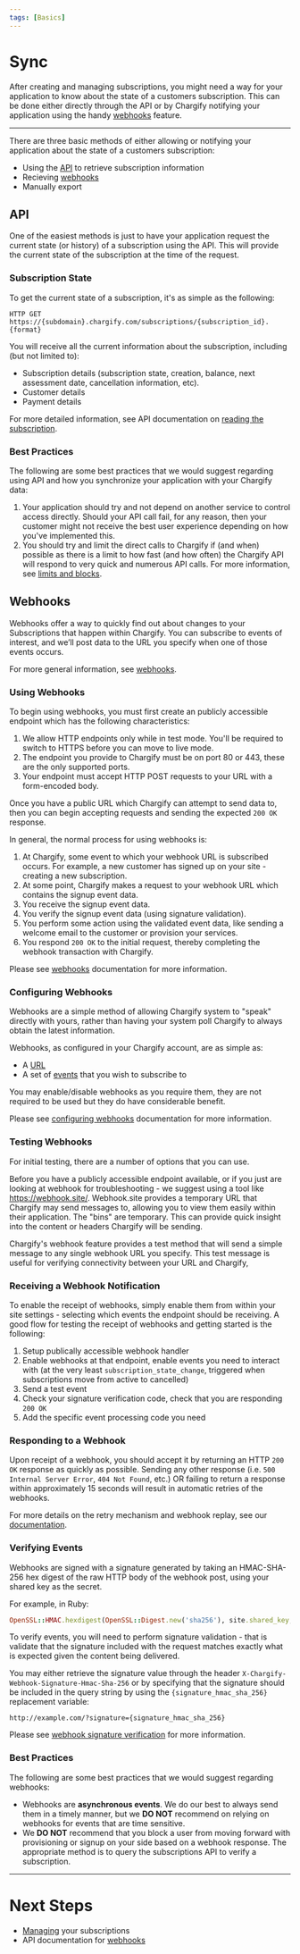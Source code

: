 ```yaml
---
tags: [Basics]
---
```


# Sync

After creating and managing subscriptions, you might need a way for your application to know about the state of a customers subscription. This can be done either directly through the API or by Chargify notifying your application using the handy [webhooks](https://help.chargify.com/webhooks/introduction.html) feature.

----------

There are three basic methods of either allowing or notifying your application about the state of a customers subscription:

- Using the [API](#api) to retrieve subscription information
- Recieving [webhooks](#receiving-a-webhook-notification)
- Manually export

## API

One of the easiest methods is just to have your application request the current state (or history) of a subscription using the API. This will provide the current state of the subscription at the time of the request.

### Subscription State

To get the current state of a subscription, it's as simple as the following:

    HTTP GET https://{subdomain}.chargify.com/subscriptions/{subscription_id}.{format}

You will receive all the current information about the subscription, including (but not limited to):

 - Subscription details (subscription state, creation, balance, next assessment date, cancellation information, etc).
 - Customer details
 - Payment details

For more detailed information, see API documentation on [reading the subscription](https://developers.chargify.com/docs/api-docs/b3A6MTQxMDg0MDM-read-subscription).

### Best Practices

The following are some best practices that we would suggest regarding using API and how you synchronize your application with your Chargify data:

1. Your application should try and not depend on another service to control access directly. Should your API call fail, for any reason, then your customer might not receive the best user experience depending on how you've implemented this.
2. You should try and limit the direct calls to Chargify if (and when) possible as there is a limit to how fast (and how often) the Chargify API will respond to very quick and numerous API calls. For more information, see [limits and blocks](https://developers.chargify.com/docs/api-docs/YXBpOjE0MTA4MjYx-chargify-api#api-access-limitations).

## Webhooks

Webhooks offer a way to quickly find out about changes to your Subscriptions that happen within Chargify. You can subscribe to events of interest, and we’ll post data to the URL you specify when one of those events occurs.

For more general information, see [webhooks](https://help.chargify.com/webhooks/introduction.html).

### Using Webhooks

To begin using webhooks, you must first create an publicly accessible endpoint which has the following characteristics:

1. We allow HTTP endpoints only while in test mode. You'll be required to switch to HTTPS before you can move to live mode.
2. The endpoint you provide to Chargify must be on port 80 or 443, these are the only supported ports.
3. Your endpoint must accept HTTP POST requests to your URL with a form-encoded body.

Once you have a public URL which Chargify can attempt to send data to, then you can begin accepting requests and sending the expected `200 OK` response.

In general, the normal process for using webhooks is:

1. At Chargify, some event to which your webhook URL is subscribed occurs. For example, a new customer has signed up on your site - creating a new subscription.
2. At some point, Chargify makes a request to your webhook URL which contains the signup event data.
3. You receive the signup event data.
4. You verify the signup event data (using signature validation).
5. You perform some action using the validated event data, like sending a welcome email to the customer or provision your services.
6. You respond `200 OK` to the initial request, thereby completing the webhook transaction with Chargify.

Please see [webhooks](https://help.chargify.com/webhooks/introduction.html) documentation for more information.

### Configuring Webhooks

Webhooks are a simple method of allowing Chargify system to "speak" directly with yours, rather than having your system poll Chargify to always obtain the latest information.

Webhooks, as configured in your Chargify account, are as simple as:

* A [URL](https://en.wikipedia.org/wiki/Uniform_Resource_Locator)
* A set of [events](https://help.chargify.com/webhooks/webhooks-reference.html#events) that you wish to subscribe to

You may enable/disable webhooks as you require them, they are not required to be used but they do have considerable benefit.

Please see [configuring webhooks](https://help.chargify.com/webhooks/webhooks-reference.html#configuring-webhooks) documentation for more information.

### Testing Webhooks

For initial testing, there are a number of options that you can use.

Before you have a publicly accessible endpoint available, or if you just are looking at webhook for troubleshooting - we suggest using a tool like https://webhook.site/. Webhook.site provides a temporary URL that Chargify may send messages to, allowing you to view them easily within their application. The "bins" are temporary. This can provide quick insight into the content or headers Chargify will be sending.

Chargify's webhook feature provides a test method that will send a simple message to any single webhook URL you specify. This test message is useful for verifying connectivity between your URL and Chargify,

### Receiving a Webhook Notification

To enable the receipt of webhooks, simply enable them from within your site settings - selecting which events the endpoint should be receiving. A good flow for testing the receipt of webhooks and getting started is the following:

1. Setup publically accessible webhook handler
2. Enable webhooks at that endpoint, enable events you need to interact with (at the very least `subscription_state_change`, triggered when subscriptions move from active to cancelled)
3. Send a test event
4. Check your signature verification code, check that you are responding `200 OK`
5. Add the specific event processing code you need

### Responding to a Webhook

Upon receipt of a webhook, you should accept it by returning an HTTP `200 OK` response as quickly as possible. Sending any other response (i.e. `500 Internal Server Error`, `404 Not Found`, etc.) OR failing to return a response within approximately 15 seconds will result in automatic retries of the webhooks.

For more details on the retry mechanism and webhook replay, see our [documentation](https://help.chargify.com/webhooks/webhooks-reference.html#webhook-acknowledgement-and-automatic-retries).

### Verifying Events

Webhooks are signed with a signature generated by taking an HMAC-SHA-256 hex digest of the raw HTTP body of the webhook post, using your shared key as the secret.

For example, in Ruby:
```ruby
OpenSSL::HMAC.hexdigest(OpenSSL::Digest.new('sha256'), site.shared_key, webhook.body)
```

To verify events, you will need to perform signature validation - that is validate that the signature included with the request matches exactly what is expected given the content being delivered.

You may either retrieve the signature value through the header `X-Chargify-Webhook-Signature-Hmac-Sha-256` or by specifying that the signature should be included in the query string by using the `{signature_hmac_sha_256} `replacement variable:

```http
http://example.com/?signature={signature_hmac_sha_256}
```
Please see [webhook signature verification](https://help.chargify.com/webhooks/webhooks-reference.html#webhook-verification) for more information.

### Best Practices

The following are some best practices that we would suggest regarding webhooks:

* Webhooks are **asynchronous events**. We do our best to always send them in a timely manner, but we **DO NOT** recommend on relying on webhooks for events that are time sensitive.
* We **DO NOT** recommend that you block a user from moving forward with provisioning or signup on your side based on a webhook response. The appropriate method is to query the subscriptions API to verify a subscription.

----------

# Next Steps
- [Managing](./Subscriptions.md) your subscriptions
- API documentation for [webhooks](https://developers.chargify.com/docs/api-docs/b3A6MTQxMDgyNjU-create-endpoint)
